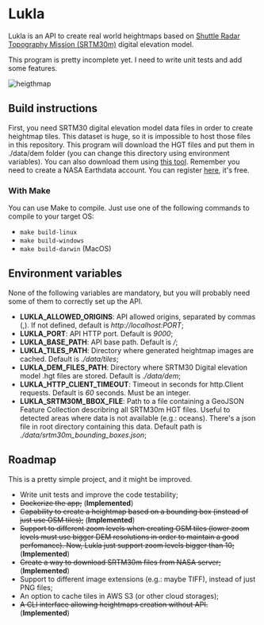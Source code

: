 # Lukla
Lukla is an API to create real world heightmaps based on 
[Shuttle Radar Topography Mission (SRTM30m)](https://en.wikipedia.org/wiki/Shuttle_Radar_Topography_Mission) 
digital elevation model. 

This program is pretty incomplete yet. I need to write unit tests and add some features.

![heigthmap](https://user-images.githubusercontent.com/7998054/216774590-7bf1eeb4-72a1-4731-8b60-4e09ed329f2d.png)

## Build instructions

First, you need SRTM30 digital elevation model data files in order to create heightmap tiles. 
This dataset is huge, so it is impossible to host those files in this repository. This program will download
the HGT files and put them in ./data/dem folder (you can change this directory using environment variables). 
You can also download them using [this tool](https://dwtkns.com/srtm30m/). 
Remember you need to create a NASA Earthdata account. You can register [here](https://urs.earthdata.nasa.gov/users/new), it's free.

### With Make

You can use Make to compile. Just use one of the following commands to compile to your target OS:

- ```make build-linux```
- ```make build-windows```
- ```make build-darwin``` (MacOS)

## Environment variables
None of the following variables are mandatory, but you will probably need some of them to correctly set up the API.

* **LUKLA_ALLOWED_ORIGINS**: API allowed origins, separated by commas (,). If not defined, default is *http://localhost:PORT*;
* **LUKLA_PORT**: API HTTP port. Default is *9000*;
* **LUKLA_BASE_PATH**: API base path. Default is */*;
* **LUKLA_TILES_PATH**: Directory where generated heightmap images are cached. Default is *./data/tiles*;
* **LUKLA_DEM_FILES_PATH**: Directory where SRTM30 Digital elevation model .hgt files are stored. Default is *./data/dem*;
* **LUKLA_HTTP_CLIENT_TIMEOUT**: Timeout in seconds for http.Client requests. Default is *60* seconds. Must be an integer.
* **LUKLA_SRTM30M_BBOX_FILE**: Path to a file containing a GeoJSON Feature Collection describring all 
 SRTM30m HGT files. Useful to detected areas where data is not available (e.g.: oceans). There's a 
 json file in root directory containing this data. Default path is *./data/srtm30m_bounding_boxes.json*;

## Roadmap

This is a pretty simple project, and it might be improved.

- Write unit tests and improve the code testability;
- ~~Dockerize the app;~~ (**Implemented**)
- ~~Capability to create a heightmap based on a bounding box (instead of just use OSM tiles);~~ (**Implemented**)
- ~~Support to different zoom levels when creating OSM tiles (lower zoom levels must use bigger DEM 
 resolutions in order to maintain a good perfomance). Now, Lukla just support zoom levels bigger than 10;~~ (**Implemented**)
- ~~Create a way to download SRTM30m files from NASA server;~~ (**Implemented**)
- Support to different image extensions (e.g.: maybe TIFF), instead of just PNG files;
- An option to cache tiles in AWS S3 (or other cloud storages);
- ~~A CLI interface allowing heightmaps creation without API.~~ (**Implemented**)
